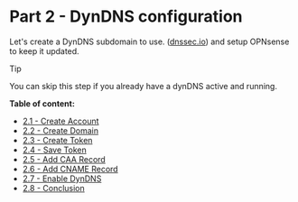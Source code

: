 # Part 2 - DynDNS configuration

Let's create a DynDNS subdomain to use. ([dnssec.io](https://desec.io)) and setup OPNsense to keep it updated.

> [!TIP]
> You can skip this step if you already have a dynDNS active and running.

**Table of content:**
- [2.1 - Create Account](/guides/haproxy/part-2/001-dyn-dns-account.md)
- [2.2 - Create Domain](/guides/haproxy/part-2/002-dyn-dns-domain.md)
- [2.3 - Create Token](/guides/haproxy/part-2/003-dyn-dns-token.md)
- [2.4 - Save Token](/guides/haproxy/part-2/004-dyn-dns-token.md)
- [2.5 - Add CAA Record](/guides/haproxy/part-2/005-dyn-dns-caa.md)
- [2.6 - Add CNAME Record](/guides/haproxy/part-2/006-dyn-dns-cname.md)
- [2.7 - Enable DynDNS](/guides/haproxy/part-2/007-dyn-dns-opnsense.md)
- [2.8 - Conclusion](/guides/haproxy/part-2/008-dyn-dns-conclusion.md)

